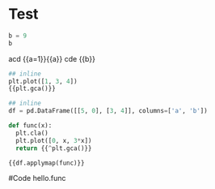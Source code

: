 # Test

```python
b = 9
b
```

acd {{a=1}}{{a}} cde {{b}}

```python
## inline
plt.plot([1, 3, 4])
{{plt.gca()}}
```

```python
## inline
df = pd.DataFrame([[5, 0], [3, 4]], columns=['a', 'b'])

def func(x):
  plt.cla()
  plt.plot([0, x, 3*x])
  return {{^plt.gca()}}

{{df.applymap(func)}}
```

#Code hello.func
